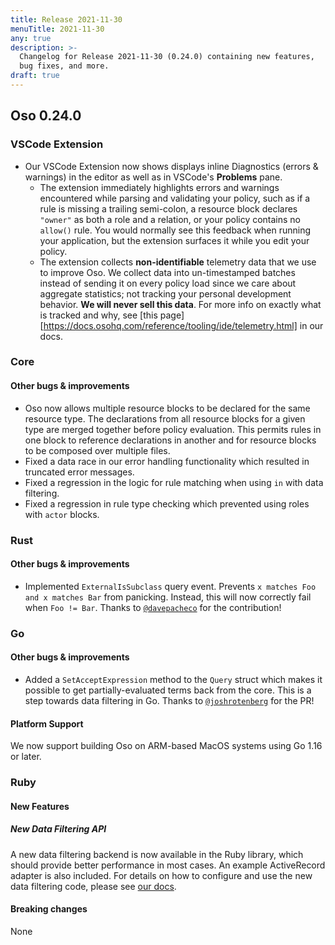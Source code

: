 ```yaml
---
title: Release 2021-11-30
menuTitle: 2021-11-30
any: true
description: >-
  Changelog for Release 2021-11-30 (0.24.0) containing new features,
  bug fixes, and more.
draft: true
---
```


## Oso 0.24.0

### VSCode Extension

- Our VSCode Extension now shows displays inline Diagnostics (errors & warnings) in the editor as well as in VSCode's **Problems** pane.
  - The extension immediately highlights errors and warnings encountered while parsing and validating your policy, such as if a rule is missing a trailing semi-colon, a resource block declares `"owner"` as both a role and a relation, or your policy contains no `allow()` rule. You would normally see this feedback when running your application, but the extension surfaces it while you edit your policy.
  - The extension collects **non-identifiable** telemetry data that we use to improve Oso. We collect data into un-timestamped batches instead of sending it on every policy load since we care about aggregate statistics; not tracking your personal development behavior. **We will never sell this data**. For more info on exactly what is tracked and why, see [this page][https://docs.osohq.com/reference/tooling/ide/telemetry.html] in our docs.

### Core

#### Other bugs & improvements

- Oso now allows multiple resource blocks to be declared for the same resource type. The declarations from all resource blocks for a given type are merged together before policy evaluation. This permits rules in one block to reference declarations in another and for resource blocks to be composed over multiple files.
- Fixed a data race in our error handling functionality which resulted in truncated error messages.
- Fixed a regression in the logic for rule matching when using `in` with data filtering.
- Fixed a regression in rule type checking which prevented using roles with `actor` blocks.

### Rust

#### Other bugs & improvements

- Implemented `ExternalIsSubclass` query event. Prevents `x matches Foo and x matches Bar`
  from panicking. Instead, this will now correctly fail when `Foo != Bar`.
  Thanks to [`@davepacheco`](https://github.com/davepacheco) for the contribution!


### Go

#### Other bugs & improvements
- Added a `SetAcceptExpression` method to the `Query` struct which makes
  it possible to get partially-evaluated terms back from the core.
  This is a step towards data filtering in Go.
  Thanks to [`@joshrotenberg`](https://github.com/joshrotenberg) for the PR!

#### Platform Support

We now support building Oso on ARM-based MacOS systems using Go 1.16 or later.

### Ruby

#### New Features

##### New Data Filtering API

A new data filtering backend is now available in the Ruby library, which should provide
better performance in most cases. An example ActiveRecord adapter is also included. For
details on how to configure and use the new data filtering code, please see [our docs][new_data_filtering_docs].

[new_data_filtering_docs]: https://docs.osohq.com/ruby/guides/data_filtering_next.html


#### Breaking changes

None

